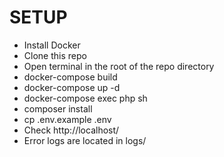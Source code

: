 # SETUP

- Install Docker
- Clone this repo
- Open terminal in the root of the repo directory
- docker-compose build
- docker-compose up -d
- docker-compose exec php sh
- composer install
- cp .env.example .env
- Check http://localhost/
- Error logs are located in logs/